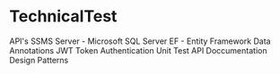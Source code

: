 # TechnicalTest
API's
SSMS Server - Microsoft SQL Server
EF - Entity Framework
Data Annotations
JWT Token Authentication
Unit Test
API Doccumentation
Design Patterns
